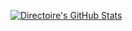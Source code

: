 <p align="center">

[![Directoire's GitHub Stats](https://github-readme-stats.vercel.app/api?username=directoire&count_private=true&theme=tokyonight)](https://github.com/anuraghazra/github-readme-stats)

</p>
